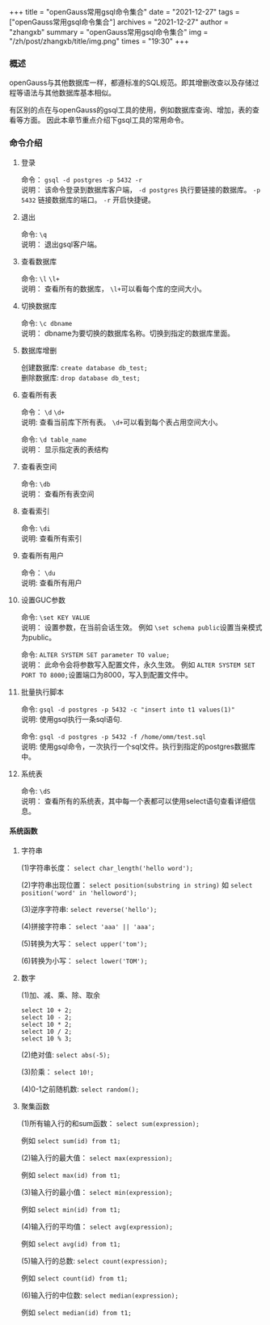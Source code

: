 +++
title = "openGauss常用gsql命令集合"
date = "2021-12-27"
tags = ["openGauss常用gsql命令集合"]
archives = "2021-12-27"
author = "zhangxb"
summary = "openGauss常用gsql命令集合"
img = "/zh/post/zhangxb/title/img.png"
times = "19:30"
+++

### 概述

openGauss与其他数据库一样，都遵标准的SQL规范。即其增删改查以及存储过程等语法与其他数据库基本相似。

有区别的点在与openGauss的gsql工具的使用，例如数据库查询、增加，表的查看等方面。 因此本章节重点介绍下gsql工具的常用命令。

### 命令介绍

1. 登录
   
    命令： `gsql -d postgres -p 5432 -r`    \
    说明： 该命令登录到数据库客户端， `-d postgres` 执行要链接的数据库。 `-p 5432` 链接数据库的端口。 `-r` 开启快捷键。

2. 退出

    命令:  `\q` \
    说明： 退出gsql客户端。 

3. 查看数据库

    命令:   `\l`  `\l+` \
    说明：  查看所有的数据库， `\l+`可以看每个库的空间大小。

4. 切换数据库

    命令:   `\c dbname` \
    说明：  dbname为要切换的数据库名称。切换到指定的数据库里面。

5. 数据库增删
   
   创建数据库: `create database db_test;` \
   删除数据库: `drop database db_test;`

6. 查看所有表
   
   命令： `\d` `\d+`    \
   说明:  查看当前库下所有表。 `\d+`可以看到每个表占用空间大小。

   命令:  `\d table_name`   \
   说明： 显示指定表的表结构

7. 查看表空间

    命令:  `\db` \
    说明： 查看所有表空间

8. 查看索引

    命令:  `\di` \
    说明:  查看所有索引  

9. 查看所有用户

    命令： `\du`    \
    说明:  查看所有用户

10. 设置GUC参数

    命令:  `\set KEY VALUE` \
    说明： 设置参数，在当前会话生效。 例如 `\set schema public`设置当亲模式为public。

    命令:  `ALTER SYSTEM SET parameter TO value;`   \
    说明： 此命令会将参数写入配置文件，永久生效。 例如 `ALTER SYSTEM SET PORT TO 8000;`设置端口为8000，写入到配置文件中。

11. 批量执行脚本

    命令:  `gsql -d postgres -p 5432 -c "insert into t1 values(1)"` \
    说明:  使用gsql执行一条sql语句.

    命令:  `gsql -d postgres -p 5432 -f /home/omm/test.sql` \
    说明:  使用gsql命令，一次执行一个sql文件。执行到指定的postgres数据库中。

12. 系统表
    
    命令:  `\dS`    \
    说明： 查看所有的系统表，其中每一个表都可以使用select语句查看详细信息。

#### 系统函数

1. 字符串

    (1)字符串长度： `select char_length('hello word');`

    (2)字符串出现位置： `select position(substring in string)` 如 `select position('word' in 'helloword');`

    (3)逆序字符串: `select reverse('hello');`

    (4)拼接字符串： `select 'aaa' || 'aaa';`

    (5)转换为大写： `select upper('tom');`

    (6)转换为小写： `select lower('TOM');`

2. 数字

    (1)加、减、乘、除、取余
    ```
    select 10 + 2;
    select 10 - 2;
    select 10 * 2;
    select 10 / 2;
    select 10 % 3;
    ```

    (2)绝对值: `select abs(-5);`

    (3)阶乘： `select 10!;`

    (4)0-1之前随机数: `select random();`


3. 聚集函数

    (1)所有输入行的和sum函数： `select sum(expression);`
        
    例如 `select sum(id) from t1;`

    (2)输入行的最大值： `select max(expression);`

    例如 `select max(id) from t1;`

    (3)输入行的最小值： `select min(expression);`

    例如 `select min(id) from t1;`

    (4)输入行的平均值： `select avg(expression);`

    例如 `select avg(id) from t1;`

    (5)输入行的总数: `select count(expression);`

    例如 `select count(id) from t1;`

    (6)输入行的中位数: `select median(expression);`

    例如 `select median(id) from t1;`